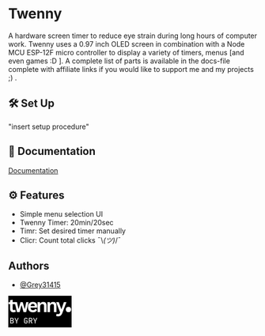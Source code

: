 
# Twenny

A hardware screen timer to reduce eye strain during long hours of computer work. Twenny uses a 0.97 inch OLED screen in combination with a Node MCU ESP-12F micro controller to display a variety of timers, menus \[and even games :D \]. A complete list of parts is available in the docs-file complete with affiliate links if you would like to support me and my projects ;) .


## 🛠️ Set Up

"insert setup procedure"




## 📄 Documentation

[Documentation](https://github.com/Grey31415/Twenny/blob/main/Docs)


## ⚙️ Features

- Simple menu selection UI
- Twenny Timer: 20min/20sec
- Timr: Set desired timer manually
- Clicr: Count total clicks ¯\\_(ツ)_/¯


## Authors

- [@Grey31415](https://github.com/Grey31415)



![Logo](https://github.com/Grey31415/Twenny/blob/main/Design/OLED%20Graphics/twenny%20menu%20png/1.png)

